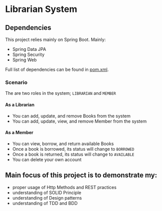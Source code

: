 # Librarian System

## Dependencies
This project relies mainly on Spring Boot. Mainly:
  - Spring Data JPA
  - Spring Security
  - Spring Web
  
Full list of dependencies can be found in [pom.xml][1].

### Scenario
The are two roles in the system; `LIBRARIAN` and `MEMBER`

#### As a Librarian
  - You can add, update, and remove Books from the system
  - You can add, update, view, and remove Member from the system
  
#### As a Member
  - You can view, borrow, and return available Books
  - Once a book is borrowed, its status will change to `BORROWED`
  - Once a book is returned, its status will change to `AVAILABLE`
  - You can delete your own account

## Main focus of this project is to demonstrate my:
  - proper usage of Http Methods and REST practices
  - understanding of SOLID Principle
  - understanding of Design patterns
  - understanding of TDD and BDD

[1]: pom.xml
